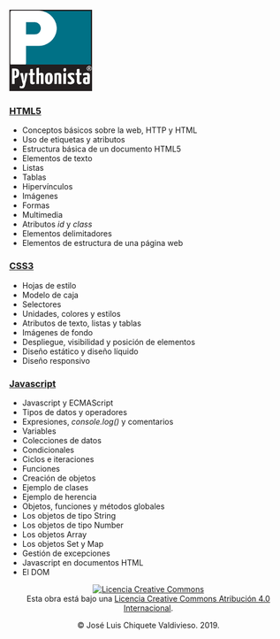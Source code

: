 [![imagenes/pythonista.png](imagenes/pythonista.png)](https://pythonista.io)

### [HTML5](01_HTML/)

* Conceptos básicos sobre la web, HTTP y HTML
* Uso de etiquetas y atributos
* Estructura básica de un documento HTML5
* Elementos de texto
* Listas
* Tablas
* Hipervínculos
* Imágenes
* Formas
* Multimedia
* Atributos *id* y *class*
* Elementos delimitadores
* Elementos de estructura de una página web

### [CSS3](02_CSS/)

* Hojas de estilo
* Modelo de caja
* Selectores
* Unidades, colores y estilos
* Atributos de texto, listas y tablas
* Imágenes de fondo
* Despliegue, visibilidad y posición de elementos
* Diseño estático y diseño líquido
* Diseño responsivo

### [Javascript](03_Javascript)

* Javascript y ECMAScript
* Tipos de datos y operadores
* Expresiones, *console.log()* y comentarios
* Variables
* Colecciones de datos
* Condicionales
* Ciclos e iteraciones
* Funciones
* Creación de objetos
* Ejemplo de clases
* Ejemplo de herencia
* Objetos, funciones y métodos globales
* Los objetos de tipo String
* Los objetos de tipo Number 
* Los objetos Array
* Los objetos Set y Map
* Gestión de excepciones
* Javascript en documentos HTML
* El DOM

<p style="text-align: center"><a rel="license" href="http://creativecommons.org/licenses/by/4.0/"><img alt="Licencia Creative Commons" style="border-width:0" src="https://i.creativecommons.org/l/by/4.0/80x15.png" /></a><br />Esta obra está bajo una <a rel="license" href="http://creativecommons.org/licenses/by/4.0/">Licencia Creative Commons Atribución 4.0 Internacional</a>.</p>
<p style="text-align: center">&copy; José Luis Chiquete Valdivieso. 2019.</p>